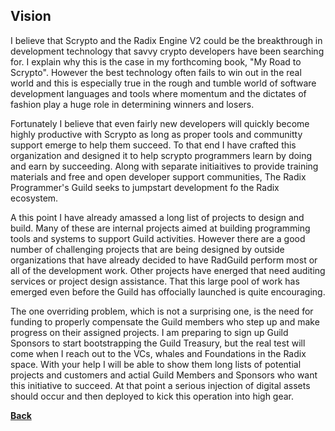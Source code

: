 ## Vision

I believe that Scrypto and the Radix Engine V2 could be the breakthrough in development technology that savvy crypto developers have been searching for. I explain why this is the case in my forthcoming book, "My Road to Scrypto". However the best technology often fails to win out in the real world and this is especially true in the rough and tumble world of software development languages and tools where momentum and the dictates of fashion play a huge role in determining winners and losers.

Fortunately I believe that even fairly new developers will quickly become highly productive with Scrypto as long as proper tools and communitty support emerge to help them succeed. To that end I have crafted this organization and designed it to help scrypto programmers learn by doing and earn by succeeding. Along with separate initiaitives to provide training materials and free and open developer support communities, The Radix Programmer's Guild seeks to jumpstart development fo the Radix ecosystem.

A this point I have already amassed a long list of projects to design and build. Many of these are internal projects aimed at building programming tools and systems to support Guild activities. However there are a good number of challenging projects that are being designed by outside organizations that have already decided to have RadGuild perform most or all of the development work. Other projects have energed that need auditing services or project design assistance. That this large pool of work has emerged even before the Guild has offocially launched is quite encouraging.

The one overriding problem, which is not a surprising one, is the need for funding to properly compensate the Guild members who step up and make progress on their assigned projects. I am preparing to sign up Guild Sponsors to start bootstrapping the Guild Treasury, but the real test will come when I reach out to the VCs, whales and Foundations in the Radix space. With your help I will be able to show them long lists of potential projects and customers and actial Guild Members and Sponsors who want this initiative to succeed. At that point a serious injection of digital assets should occur and then deployed to kick this operation into high gear.

[**Back**](./index.md)

